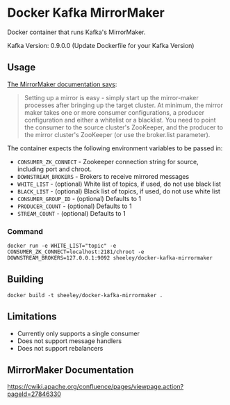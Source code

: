 # Docker Kafka MirrorMaker
Docker container that runs Kafka's MirrorMaker.

Kafka Version: 0.9.0.0 (Update Dockerfile for your Kafka Version)

## Usage
[The MirrorMaker documentation says](https://cwiki.apache.org/confluence/pages/viewpage.action?pageId=27846330):

> Setting up a mirror is easy - simply start up the mirror-maker processes after bringing up the target cluster. At minimum, the mirror maker takes one or more consumer configurations, a producer configuration and either a whitelist or a blacklist. You need to point the consumer to the source cluster's ZooKeeper, and the producer to the mirror cluster's ZooKeeper (or use the broker.list parameter).

The container expects the following environment variables to be passed in:

* `CONSUMER_ZK_CONNECT` - Zookeeper connection string for source, including port and chroot.
* `DOWNSTREAM_BROKERS` - Brokers to receive mirrored messages
* `WHITE_LIST` - (optional) White list of topics, if used, do not use black list
* `BLACK_LIST` - (optional) Black list of topics, if used, do not use white list
* `CONSUMER_GROUP_ID` - (optional) Defaults to 1
* `PRODUCER_COUNT` - (optional) Defaults to 1
* `STREAM_COUNT` - (optional) Defaults to 1

<!-- * `ABORT_ON_FAILURE` - (optional) Kill MirrorMaker on failure. Defaults to true.
* `OFFSET_COMMIT_INTERVAL` - (optional) Defaults to 60000 -->

### Command
`docker run -e WHITE_LIST="topic" -e CONSUMER_ZK_CONNECT=localhost:2181/chroot -e DOWNSTREAM_BROKERS=127.0.0.1:9092 sheeley/docker-kafka-mirrormaker`

## Building
`docker build -t sheeley/docker-kafka-mirrormaker .`

## Limitations
- Currently only supports a single consumer
- Does not support message handlers
- Does not support rebalancers

## MirrorMaker Documentation
https://cwiki.apache.org/confluence/pages/viewpage.action?pageId=27846330
